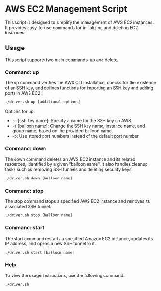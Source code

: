 # AWS EC2 Management Script

This script is designed to simplify the management of AWS EC2 instances. It provides easy-to-use commands for initializing and deleting EC2 instances.

## Usage

This script supports two main commands: up and delete.

### Command: up

The up command verifies the AWS CLI installation, checks for the existence of an SSH key, and defines functions for importing an SSH key and adding ports in AWS EC2.

```bash
./driver.sh up [additional options]
```

Options for up:

- -n [ssh key name]: Specify a name for the SSH key on AWS.
- -a [balloon name]: Change the SSH key name, instance name, and group name, based on the provided balloon name.
- -p: Use stored port numbers instead of the default port number.

### Command: down

The down command deletes an AWS EC2 instance and its related resources, identified by a given "balloon name". It also handles cleanup tasks such as removing SSH tunnels and deleting security keys.

```bash
./driver.sh down [balloon name]
```

### Command: stop

The stop command stops a specified AWS EC2 instance and removes its associated SSH tunnel.

```bash
./driver.sh stop [balloon name]
```

### Command: start

The start command restarts a specified Amazon EC2 instance, updates its IP address, and opens a new SSH tunnel to it.

```bash
./driver.sh start [balloon name]
```

### Help

To view the usage instructions, use the following command:

```bash
./driver.sh
```
